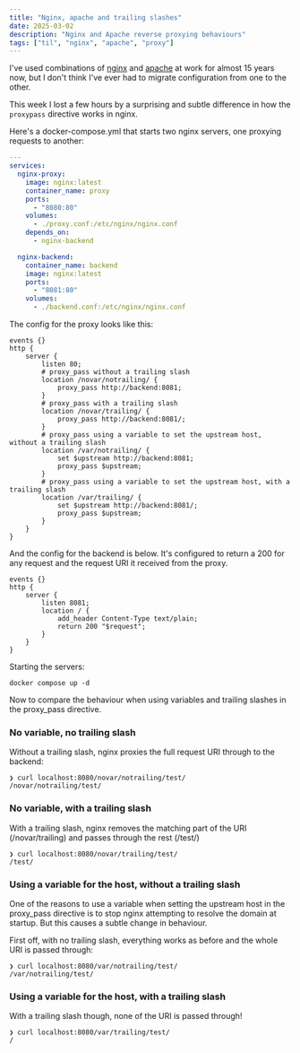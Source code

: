 ```yaml
---
title: "Nginx, apache and trailing slashes"
date: 2025-03-02
description: "Nginx and Apache reverse proxying behaviours"
tags: ["til", "nginx", "apache", "proxy"]
---
```

I've used combinations of [nginx](https://nginx.org/) and [apache](https://httpd.apache.org/) 
at work for almost 15 years now, but I don't think I've ever had to migrate configuration from one to the other.

This week I lost a few hours by a surprising and subtle difference in how the `proxypass` directive works in nginx.

Here's a docker-compose.yml that starts two nginx servers, one proxying requests to another:
```yaml
---
services:
  nginx-proxy:
    image: nginx:latest
    container_name: proxy
    ports:
      - "8080:80"
    volumes:
      - ./proxy.conf:/etc/nginx/nginx.conf
    depends_on:
      - nginx-backend

  nginx-backend:
    container_name: backend
    image: nginx:latest
    ports:
      - "8081:80"
    volumes:
      - ./backend.conf:/etc/nginx/nginx.conf
```

The config for the proxy looks like this:
```
events {}
http {
    server {
        listen 80;
        # proxy_pass without a trailing slash 
        location /novar/notrailing/ {
            proxy_pass http://backend:8081;
        }
        # proxy_pass with a trailing slash
        location /novar/trailing/ {
            proxy_pass http://backend:8081/;
        }
        # proxy_pass using a variable to set the upstream host, without a trailing slash
        location /var/notrailing/ {
            set $upstream http://backend:8081;
            proxy_pass $upstream;
        }
        # proxy_pass using a variable to set the upstream host, with a trailing slash
        location /var/trailing/ {
            set $upstream http://backend:8081/;
            proxy_pass $upstream;
        }
    }
}
```

And the config for the backend is below. It's configured to return a 200 for any request
and the request URI it received from the proxy.

```
events {}
http {
    server {
        listen 8081;
        location / {
            add_header Content-Type text/plain;
            return 200 "$request";
        }
    }
}
```

Starting the servers:
```
docker compose up -d
```
Now to compare the behaviour when using variables and trailing slashes in the proxy_pass directive.

### No variable, no trailing slash

Without a trailing slash, nginx proxies the full request URI through to the backend: 

```
❯ curl localhost:8080/novar/notrailing/test/
/novar/notrailing/test/
```

### No variable, with a trailing slash

With a trailing slash, nginx removes the matching part of the URI (/novar/trailing) and passes through the rest (/test/)
```
❯ curl localhost:8080/novar/trailing/test/
/test/
```

### Using a variable for the host, without a trailing slash

One of the reasons to use a variable when setting the upstream host in the proxy_pass directive is to
stop nginx attempting to resolve the domain at startup. But this causes a subtle change in behaviour.

First off, with no trailing slash, everything works as before and the whole URI is passed through:
```
❯ curl localhost:8080/var/notrailing/test/
/var/notrailing/test/
```

### Using a variable for the host, with a trailing slash

With a trailing slash though, none of the URI is passed through!
```
❯ curl localhost:8080/var/trailing/test/
/
```
